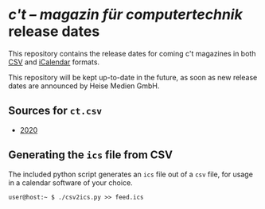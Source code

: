 # _c't – magazin für computertechnik_ release dates

This repository contains the release dates for coming c't magazines in both [CSV](https://en.wikipedia.org/wiki/Comma-separated_values) and [iCalendar](https://en.wikipedia.org/wiki/ICalendar) formats.

This repository will be kept up-to-date in the future, as soon as new release dates are announced by Heise Medien GmbH.

## Sources for `ct.csv`

 * [2020](https://www.heise.de/mediadaten/downloads/88/1/0/1/5/3/3/2/ct_Mediadaten_2020_Ansicht_neu.pdf)

## Generating the `ics` file from CSV

The included python script generates an `ics` file out of a `csv` file, for usage in a calendar software of your choice.

```shell
user@host:~ $ ./csv2ics.py >> feed.ics
```
